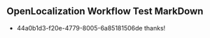 ## OpenLocalization Workflow Test MarkDown
* 44a0b1d3-f20e-4779-8005-6a85181506de thanks!

<!--HONumber=Jul16_HO2-->


